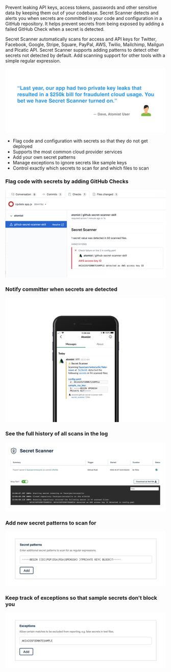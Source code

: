 Prevent leaking API keys, access tokens, passwords and other sensitive data by
keeping them out of your codebase. Secret Scanner detects and alerts you when
secrets are committed in your code and configuration in a GitHub repository. It
helps prevent secrets from being exposed by adding a failed GitHub Check when a
secret is detected.

Secret Scanner automatically scans for access and API keys for Twitter,
Facebook, Google, Stripe, Square, PayPal, AWS, Twilio, Mailchimp, Mailgun and
Picatic API. Secret Scanner supports adding patterns to detect other secrets not
detected by default. Add scanning support for other tools with a simple regular
expression.

![Customer quote](docs/images/secret-scanner-customer-quote.png)

-   Flag code and configuration with secrets so that they do not get deployed
-   Supports the most common cloud provider services
-   Add your own secret patterns
-   Manage exceptions to ignore secrets like sample keys
-   Control exactly which secrets to scan for and which files to scan

### Flag code with secrets by adding GitHub Checks

![Check annotations](docs/images/secret-scanner-check-annotations.png)

### Notify committer when secrets are detected

![Slack notifications](docs/images/secret-scanner-slack.png)

### See the full history of all scans in the log

![Log](docs/images/secret-scanner-log.png)

### Add new secret patterns to scan for

![Add new secret patterns](docs/images/secret-scanner-secret-patterns.png)

### Keep track of exceptions so that sample secrets don't block you

![Manage exceptions](docs/images/secret-scanner-exceptions.png)
